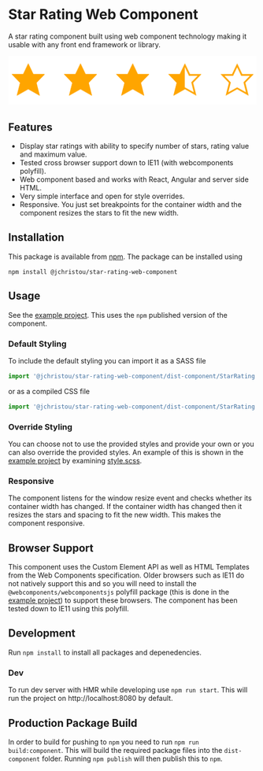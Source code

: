 # Star Rating Web Component
A star rating component built using web component technology making it usable with any front end framework or library.

![img](stars.png)

## Features
- Display star ratings with ability to specify number of stars, rating value and maximum value.
- Tested cross browser support down to IE11 (with webcomponents polyfill).
- Web component based and works with React, Angular and server side HTML.
- Very simple interface and open for style overrides.
- Responsive. You just set breakpoints for the container width and the component resizes the stars to fit the new width.

## Installation
This package is available from [npm](https://www.npmjs.com/package/@jchristou/star-rating-web-component). The package can be installed using 
```
npm install @jchristou/star-rating-web-component
```

## Usage
See the [example project](https://github.com/jameschristou/react-autocomplete-tags-input/tree/master/example). This uses the `npm` published version of the component.

### Default Styling
To include the default styling you can import it as a SASS file
```js
import '@jchristou/star-rating-web-component/dist-component/StarRating.scss';
```
or as a compiled CSS file
```js
import '@jchristou/star-rating-web-component/dist-component/StarRating.css';
```

### Override Styling
You can choose not to use the provided styles and provide your own or you can also override the provided styles. An example of this is shown in the [example project](https://github.com/jameschristou/react-autocomplete-tags-input/tree/master/example) by examining [style.scss](https://github.com/jameschristou/react-autocomplete-tags-input/tree/master/example/src/style.scss).

### Responsive
The component listens for the window resize event and checks whether its container width has changed. If the container width has changed then it resizes the stars and spacing to fit the new width. This makes the component responsive.

## Browser Support
This component uses the Custom Element API as well as HTML Templates from the Web Components specification. Older browsers such as IE11 do not natively support this and so you will need to install the `@webcomponents/webcomponentsjs` polyfill package (this is done in the [example project](https://github.com/jameschristou/react-autocomplete-tags-input/tree/master/example)) to support these browsers. The component has been tested down to IE11 using this polyfill.

## Development
Run `npm install` to install all packages and depenedencies.

### Dev
To run dev server with HMR while developing use `npm run start`. This will run the project on http://localhost:8080 by default.

## Production Package Build
In order to build for pushing to `npm` you need to run `npm run build:component`. This will build the required package files into the `dist-component` folder. Running `npm publish` will then publish this to `npm`.